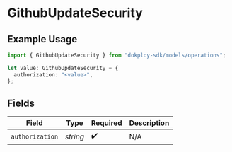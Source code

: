 # GithubUpdateSecurity

## Example Usage

```typescript
import { GithubUpdateSecurity } from "dokploy-sdk/models/operations";

let value: GithubUpdateSecurity = {
  authorization: "<value>",
};
```

## Fields

| Field              | Type               | Required           | Description        |
| ------------------ | ------------------ | ------------------ | ------------------ |
| `authorization`    | *string*           | :heavy_check_mark: | N/A                |